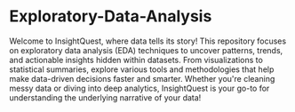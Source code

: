 # Exploratory-Data-Analysis
Welcome to InsightQuest, where data tells its story! This repository focuses on exploratory data analysis (EDA) techniques to uncover patterns, trends, and actionable insights hidden within datasets. From visualizations to statistical summaries, explore various tools and methodologies that help make data-driven decisions faster and smarter. Whether you're cleaning messy data or diving into deep analytics, InsightQuest is your go-to for understanding the underlying narrative of your data!
